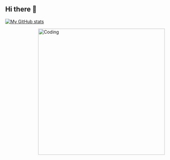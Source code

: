 ## Hi there 👋

[![My GitHub stats](https://github-readme-stats.vercel.app/api?username=qquuasar)](https://github.com/anuraghazra/github-readme-stats)

  <img align="right" alt="Coding" width="400" src="[add your link 
  here](https://i.redd.it/uwwte8wps4h91.gif)">
